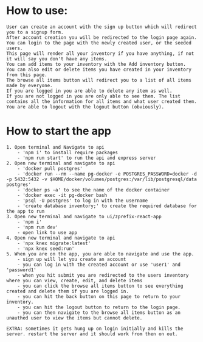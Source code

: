# How to use:
    User can create an account with the sign up button which will redirect you to a signup form.
    After account creation you will be redirected to the login page again.
    You can login to the page with the newly created user, or the seeded users.
    This page will render all your inventory if you have anything, if not it will say you don't have any items.
    You can add items to your inventory with the Add inventory button.
    You can also edit or delete items you have created in your inventory from this page.
    The browse all items button will redirect you to a list of all items made by everyone.
    If you are logged in you are able to delete any item as well.
    If you are not logged in you are only able to see them. The list contains all the information for all items and what user created them.
    You are able to logout with the logout button (obviously).

# How to start the app
    1. Open terminal and Navigate to api
        - 'npm i' to install require packages
        - 'npm run start' to run the api and express server
    2. Open new terminal and navigate to api
        - 'docker pull postgres'
        - 'docker run --rm --name pg-docker -e POSTGRES_PASSWORD=docker -d -p 5432:5432 -v $HOME/docker/volumes/postgres:/var/lib/postgresql/data postgres'
        - 'docker ps -a' to see the name of the docker container
        - 'docker exec -it pg-docker bash
        - 'psql -U postgres' to log in with the username 
        - 'create database inventory;' to create the required database for the app to run 
    3. Open new terminal and navigate to ui/zprefix-react-app
        - 'npm i'
        - 'npm run dev'
        - open link to use app
    4. Open new terminal and navigate to api
        - 'npx knex migrate:latest'
        - 'npx knex seed:run'
    5. When you are on the app, you are able to navigate and use the app. 
        - sign up will let you create an account
        - you can log in with the created account or use 'user1' and 'password1'
        - when you hit submit you are redirected to the users inventory where you can view, create, edit, and delete items
        - you can click the browse all items button to see everything created and delete them if you are logged in.
        - you can hit the back button on this page to return to your inventory.
        - you can hit the logout button to return to the login page. 
        - you can then navigate to the browse all items button as an unauthed user to view the items but cannot delete.

    EXTRA: sometimes it gets hung up on login initially and kills the server. restart the server and it should work from then on out.